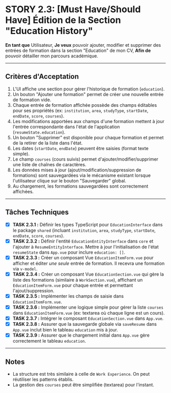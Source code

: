 # STORY 2.3: [Must Have/Should Have] Édition de la Section "Education History"

**En tant que** Utilisateur,
**Je veux** pouvoir ajouter, modifier et supprimer des entrées de formation dans la section "Education" de mon CV,
**Afin de** pouvoir détailler mon parcours académique.

---

## Critères d'Acceptation

1.  L'UI affiche une section pour gérer l'historique de formation (`education`).
2.  Un bouton "Ajouter une formation" permet de créer une nouvelle entrée de formation vide.
3.  Chaque entrée de formation affichée possède des champs éditables pour ses propriétés (ex: `institution`, `area`, `studyType`, `startDate`, `endDate`, `score`, `courses`).
4.  Les modifications apportées aux champs d'une formation mettent à jour l'entrée correspondante dans l'état de l'application (`resumeState.education`).
5.  Un bouton "Supprimer" est disponible pour chaque formation et permet de la retirer de la liste dans l'état.
6.  Les dates (`startDate`, `endDate`) peuvent être saisies (format texte simple).
7.  Le champ `courses` (cours suivis) permet d'ajouter/modifier/supprimer une liste de chaînes de caractères.
8.  Les données mises à jour (ajout/modification/suppression de formations) sont sauvegardées via le mécanisme existant lorsque l'utilisateur clique sur le bouton "Sauvegarder" global.
9.  Au chargement, les formations sauvegardées sont correctement affichées.

---

## Tâches Techniques

-   [X] **TASK 2.3.1 :** Définir les types TypeScript pour `EducationInterface` dans le package `shared` (incluant `institution`, `area`, `studyType`, `startDate`, `endDate`, `score`, `courses`).
-   [X] **TASK 2.3.2 :** Définir l'entité `EducationEntityInterface` dans `core` et l'ajouter à `ResumeEntityInterface`. Mettre à jour l'initialisation de l'état `resumeState` dans `App.vue` pour inclure `education: []`.
-   [X] **TASK 2.3.3 :** Créer un composant Vue `EducationItemForm.vue` pour afficher et éditer *une seule* entrée de formation. Il recevra une formation via `v-model`.
-   [X] **TASK 2.3.4 :** Créer un composant Vue `EducationSection.vue` qui gère la liste des formations (similaire à `WorkSection.vue`), affichant un `EducationItemForm.vue` pour chaque entrée et permettant l'ajout/suppression.
-   [X] **TASK 2.3.5 :** Implémenter les champs de saisie dans `EducationItemForm.vue`.
-   [X] **TASK 2.3.6 :** Implémenter une logique simple pour gérer la liste `courses` dans `EducationItemForm.vue` (ex: textarea où chaque ligne est un cours).
-   [X] **TASK 2.3.7 :** Intégrer le composant `EducationSection.vue` dans `App.vue`.
-   [X] **TASK 2.3.8 :** Assurer que la sauvegarde globale via `saveResume` dans `App.vue` inclut bien le tableau `education` mis à jour.
-   [X] **TASK 2.3.9 :** Assurer que le chargement initial dans `App.vue` gère correctement le tableau `education`.

---

## Notes

-   La structure est très similaire à celle de `Work Experience`. On peut réutiliser les patterns établis.
-   La gestion des `courses` peut être simplifiée (textarea) pour l'instant.
